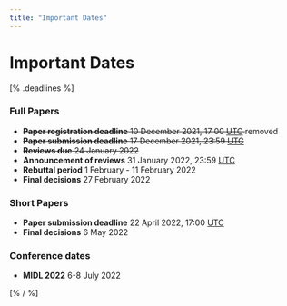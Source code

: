 ```yaml
---
title: "Important Dates"
---
```


# Important Dates

<!-- All deadlines are at 23:59, [UTC -12](https://www.timeanddate.com/time/map/) ([AoE](https://en.wikipedia.org/wiki/Anywhere_on_Earth) timezone). -->

[% .deadlines %]
### Full Papers
* <del>**Paper registration deadline** 10 December 2021, 17:00 [UTC](https://www.timeanddate.com/time/map/) </del> removed
* <del>**Paper submission deadline** 17 December 2021, 23:59 [UTC](https://www.timeanddate.com/time/map/) </del> 
* <del>**Reviews due** 24 January 2022 </del>
* **Announcement of reviews**  31 January 2022, 23:59 [UTC](https://www.timeanddate.com/time/map/)
* **Rebuttal period** 1 February - 11 February 2022
 * **Final decisions** 27 February 2022


### Short Papers
* **Paper submission deadline** 22 April 2022, 17:00 [UTC](https://www.timeanddate.com/time/map/)
* **Final decisions** 6 May 2022

<!-- ### Full Papers
* **Paper registration open** TBA
* **Paper registration deadline** TBA
* **Paper submission deadline** TBA
* **Reviews available** TBA
* **Rebuttal / discussion period** TBA
* **Rebuttals due** TBA
* **Discussion phase** TBA
* **Notification of acceptance** TBA

### Short Papers
* **Paper registration open** TBA
* **Paper registration deadline** TBA 
* **Paper submission deadline** TBA
* **Notification of acceptance** TBA -->

<!-- ### Doctoral Symposium
* **Application deadline** TBA
* **Notification of acceptance** TBA
* **Doctoral Symposium** TBA -->

### Conference dates
<!-- * [**Doctoral Symposium**](/doctoral-symposium.html) TBA -->
* **MIDL 2022** 6-8 July 2022

[% / %]

<!--

---

## iCalendar
An online iCalendar with all dates and schedule is [available](https://www.rob.uni-luebeck.de/midl2021_cal/MIDL%202021.ics).
It can conveniently be subscribed to and integrated in many calendar applications:

* [Google Calendar](https://support.google.com/calendar/answer/37100?hl=en&co=GENIE.Platform=Desktop)
* [Thunderbird](https://support.mozilla.org/en-US/kb/creating-new-calendars#w_icalendar-ics)
* [Apple Calendar](https://support.apple.com/guide/calendar/subscribe-to-calendars-icl1022/mac) -->